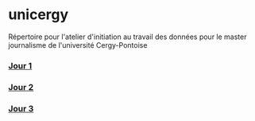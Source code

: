 # unicergy
Répertoire pour l'atelier d'initiation au travail des données pour le master journalisme de l'université Cergy-Pontoise


### [Jour 1](datactivist.coop/unicergy/jour1.html)

### [Jour 2](datactivist.coop/unicergy/jour2.html)

### [Jour 3](datactivist.coop/unicergy/jour3.html)
